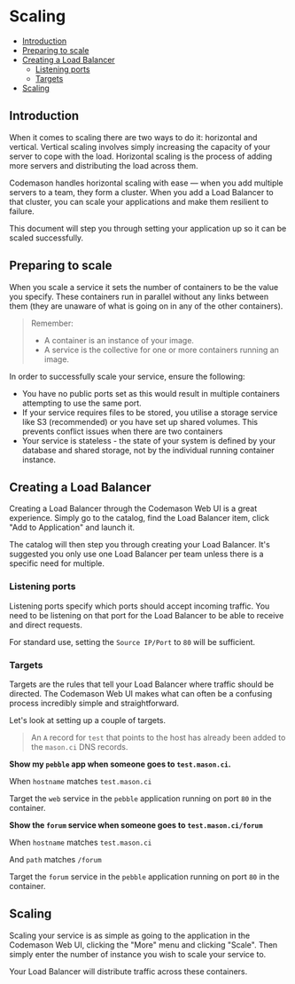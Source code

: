 # Scaling

- [Introduction](#introduction)
- [Preparing to scale](#preparing-to-scale)
- [Creating a Load Balancer](#creating-a-loadbalancer)
    - [Listening ports](#listening-ports)
    - [Targets](#targets)
- [Scaling](#scaling)


<a name="introduction"></a>
## Introduction
When it comes to scaling there are two ways to do it: horizontal and vertical. Vertical scaling involves simply increasing the capacity of your server to cope with the load. Horizontal scaling is the process of adding more servers and distributing the load across them.

Codemason handles horizontal scaling with ease — when you add multiple servers to a team, they form a cluster. When you add a Load Balancer to that cluster, you can scale your applications and make them resilient to failure.

This document will step you through setting your application up so it can be scaled successfully. 


<a name="preparing-to-scale"></a>
## Preparing to scale
When you scale a service it sets the number of containers to be the value you specify. These containers run in parallel without any links between them (they are unaware of what is going on in any of the other containers).

> Remember:
> - A container is an instance of your image. 
> - A service is the collective for one or more containers running an image.

In order to successfully scale your service, ensure the following:
- You have no public ports set as this would result in multiple containers attempting to use the same port.
- If your service requires files to be stored, you utilise a storage service like S3 (recommended) or you have set up shared volumes. This prevents conflict issues when there are two containers  
- Your service is stateless - the state of your system is defined by your database and shared storage, not by the individual running container instance.


<a name="creating-a-loadbalancer"></a>
## Creating a Load Balancer
Creating a Load Balancer through the Codemason Web UI is a great experience. Simply go to the catalog, find the Load Balancer item, click "Add to Application" and launch it. 

The catalog will then step you through creating your Load Balancer. It's suggested you only use one Load Balancer per team unless there is a specific need for multiple.

<a name="listening-ports"></a>
### Listening ports
Listening ports specify which ports should accept incoming traffic. You need to be listening on that port for the Load Balancer to be able to receive and direct requests.

For standard use, setting the `Source IP/Port` to `80` will be sufficient.


<a name="targets"></a>
### Targets
Targets are the rules that tell your Load Balancer where traffic should be directed. The Codemason Web UI makes what can often be a confusing process incredibly simple and straightforward.

Let's look at setting up a couple of targets.

> An `A` record for `test` that points to the host has already been added to the `mason.ci` DNS records.

**Show my `pebble` app when someone goes to `test.mason.ci`.**

When `hostname` matches `test.mason.ci`

Target the `web` service in the `pebble` application running on port `80` in the container.


**Show the `forum` service when someone goes to `test.mason.ci/forum`**

When `hostname` matches `test.mason.ci`

And `path` matches `/forum`

Target the `forum` service in the `pebble` application running on port `80` in the container.


<a name="targets"></a>
## Scaling
Scaling your service is as simple as going to the application in the Codemason Web UI, clicking the "More" menu and clicking "Scale". Then simply enter the number of instance you wish to scale your service to.

Your Load Balancer will distribute traffic across these containers.

